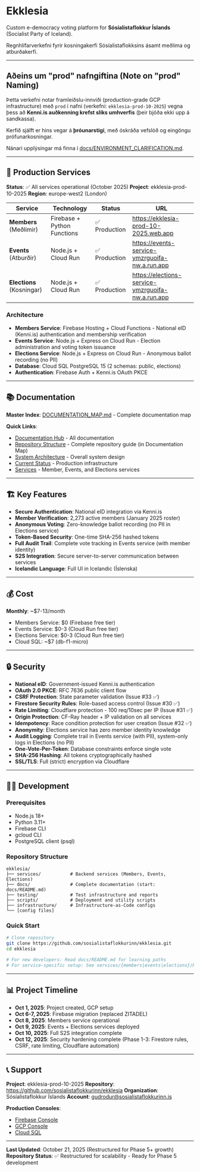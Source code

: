 # Ekklesia

Custom e-democracy voting platform for **Sósíalistaflokkur Íslands** (Socialist Party of Iceland).

Regnhlífarverkefni fyrir kosningakerfi Sósíalistaflokksins ásamt meðlima og atburðakerfi.

---

## Aðeins um "prod" nafngiftina (Note on "prod" Naming)

Þetta verkefni notar framleiðslu-innviði (production-grade GCP infrastructure) með `prod` í nafni (verkefni: `ekklesia-prod-10-2025`) vegna þess að **Kenni.is auðkenning krefst slíks umhverfis** (þeir bjóða ekki upp á sandkassa).

Kerfið sjálft er hins vegar á **þróunarstigi**, með óskráða vefslóð og eingöngu prófunarkosningar.

Nánari upplýsingar má finna í [docs/ENVIRONMENT_CLARIFICATION.md](docs/ENVIRONMENT_CLARIFICATION.md).

---

## 🚀 Production Services

**Status**: ✅ All services operational (October 2025)
**Project**: ekklesia-prod-10-2025
**Region**: europe-west2 (London)

| Service | Technology | Status | URL |
|---------|-----------|--------|-----|
| **Members** (Meðlimir) | Firebase + Python Functions | ✅ Production | https://ekklesia-prod-10-2025.web.app |
| **Events** (Atburðir) | Node.js + Cloud Run | ✅ Production | https://events-service-ymzrguoifa-nw.a.run.app |
| **Elections** (Kosningar) | Node.js + Cloud Run | ✅ Production | https://elections-service-ymzrguoifa-nw.a.run.app |

### Architecture

- **Members Service**: Firebase Hosting + Cloud Functions - National eID (Kenni.is) authentication and membership verification
- **Events Service**: Node.js + Express on Cloud Run - Election administration and voting token issuance
- **Elections Service**: Node.js + Express on Cloud Run - Anonymous ballot recording (no PII)
- **Database**: Cloud SQL PostgreSQL 15 (2 schemas: public, elections)
- **Authentication**: Firebase Auth + Kenni.is OAuth PKCE

---

## 📚 Documentation

**Master Index**: [DOCUMENTATION_MAP.md](DOCUMENTATION_MAP.md) - Complete documentation map

**Quick Links**:
- [Documentation Hub](docs/README.md) - All documentation
- [Repository Structure](DOCUMENTATION_MAP.md#-repository-structure) - Complete repository guide (in Documentation Map)
- [System Architecture](docs/architecture/SYSTEM_ARCHITECTURE_OVERVIEW.md) - Overall system design
- [Current Status](docs/features/election-voting/production-status.md) - Production infrastructure
- [Services](services/) - Member, Events, and Elections services

---

## 🏗️ Key Features

- **Secure Authentication**: National eID integration via Kenni.is
- **Member Verification**: 2,273 active members (January 2025 roster)
- **Anonymous Voting**: Zero-knowledge ballot recording (no PII in Elections service)
- **Token-Based Security**: One-time SHA-256 hashed tokens
- **Full Audit Trail**: Complete vote tracking in Events service (with member identity)
- **S2S Integration**: Secure server-to-server communication between services
- **Icelandic Language**: Full UI in Icelandic (Íslenska)

---

## 💰 Cost

**Monthly**: ~$7-13/month
- Members Service: $0 (Firebase free tier)
- Events Service: $0-3 (Cloud Run free tier)
- Elections Service: $0-3 (Cloud Run free tier)
- Cloud SQL: ~$7 (db-f1-micro)

---

## 🔒 Security

- **National eID**: Government-issued Kenni.is authentication
- **OAuth 2.0 PKCE**: RFC 7636 public client flow
- **CSRF Protection**: State parameter validation (Issue #33 ✅)
- **Firestore Security Rules**: Role-based access control (Issue #30 ✅)
- **Rate Limiting**: Cloudflare protection - 100 req/10sec per IP (Issue #31 ✅)
- **Origin Protection**: CF-Ray header + IP validation on all services
- **Idempotency**: Race condition protection for user creation (Issue #32 ✅)
- **Anonymity**: Elections service has zero member identity knowledge
- **Audit Logging**: Complete trail in Events service (with PII), system-only logs in Elections (no PII)
- **One-Vote-Per-Token**: Database constraints enforce single vote
- **SHA-256 Hashing**: All tokens cryptographically hashed
- **SSL/TLS**: Full (strict) encryption via Cloudflare

---

## 🧑‍💻 Development

### Prerequisites
- Node.js 18+
- Python 3.11+
- Firebase CLI
- gcloud CLI
- PostgreSQL client (psql)

### Repository Structure

```
ekklesia/
├── services/           # Backend services (Members, Events, Elections)
├── docs/               # Complete documentation (start: docs/README.md)
├── testing/            # Test infrastructure and reports
├── scripts/            # Deployment and utility scripts
├── infrastructure/     # Infrastructure-as-Code configs
└── [config files]
```

### Quick Start

```bash
# Clone repository
git clone https://github.com/sosialistaflokkurinn/ekklesia.git
cd ekklesia

# For new developers: Read docs/README.md for learning paths
# For service-specific setup: See services/{members|events|elections}/README.md
```

---

## 📊 Project Timeline

- **Oct 1, 2025**: Project created, GCP setup
- **Oct 6-7, 2025**: Firebase migration (replaced ZITADEL)
- **Oct 8, 2025**: Members service operational
- **Oct 9, 2025**: Events + Elections services deployed
- **Oct 10, 2025**: Full S2S integration complete
- **Oct 12, 2025**: Security hardening complete (Phase 1-3: Firestore rules, CSRF, rate limiting, Cloudflare automation)

---

## 📞 Support

**Project**: ekklesia-prod-10-2025
**Repository**: https://github.com/sosialistaflokkurinn/ekklesia
**Organization**: Sósíalistaflokkur Íslands
**Account**: gudrodur@sosialistaflokkurinn.is

**Production Consoles**:
- [Firebase Console](https://console.firebase.google.com/project/ekklesia-prod-10-2025)
- [GCP Console](https://console.cloud.google.com/run?project=ekklesia-prod-10-2025)
- [Cloud SQL](https://console.cloud.google.com/sql/instances?project=ekklesia-prod-10-2025)

---

**Last Updated**: October 21, 2025 (Restructured for Phase 5+ growth)
**Repository Status**: ✅ Restructured for scalability - Ready for Phase 5 development
